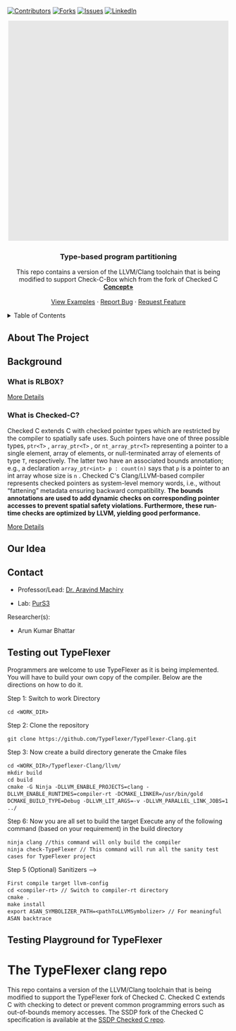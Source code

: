 <!-- PROJECT SHIELDS -->
<!--
*** I'm using markdown "reference style" links for readability.
*** Reference links are enclosed in brackets [ ] instead of parentheses ( ).
*** See the bottom of this document for the declaration of the reference variables
*** for contributors-url, forks-url, etc. This is an optional, concise syntax you may use.
*** https://www.markdownguide.org/basic-syntax/#reference-style-links
-->
[![Contributors][contributors-shield]][contributors-url]
[![Forks][forks-shield]][forks-url]
[![Issues][issues-shield]][issues-url]
[![LinkedIn][linkedin-shield]][linkedin-url]

<p align="center">
  <img src="./images/CheckBox.gif" alt="animated" />
</p>

  <h3 align="center">Type-based program partitioning</h3>

  <p align="center">
    This repo contains a version of the LLVM/Clang toolchain that is being modified to support Check-C-Box which from the fork of Checked C
    <br />
    <a href="https://sites.google.com/view/TypeFlexer/home?authuser=0"><strong>Concept»</strong></a>
    <br />
    <br />
    <a href="https://github.com/purs3lab/CheckC-Box">View Examples</a>
    ·
    <a href="https://github.com/arunkumarbhattar/TypeFlexer_Compiler/issues">Report Bug</a>
    ·
    <a href="https://github.com/arunkumarbhattar/TypeFlexer_Compiler/issues">Request Feature</a>
  </p>
</div>



<!-- TABLE OF CONTENTS -->
<details>
  <summary>Table of Contents</summary>
  <ol>
    <li>
      <a href="#about-the-project">About The Project</a>
      <ul>
        <li><a href="#what-is-rlbox">What is RLBOX?</a></li>
      </ul>
      <ul>
        <li><a href="#what-is-checked-c">What is Checked-C?</a></li>
      </ul>
      <ul>
        <li><a href="#built-with">Built With</a></li>
      </ul>
    </li>
    <li>
      <a href="#getting-started">Getting Started</a>
      <ul>
        <li><a href="#prerequisites">Prerequisites</a></li>
        <li><a href="#installation">Installation</a></li>
      </ul>
    </li>
    <li><a href="#usage">Usage</a></li>
    <li><a href="#roadmap">Roadmap</a></li>
    <li><a href="#contributing">Contributing</a></li>
    <li><a href="#license">License</a></li>
    <li><a href="#contact">Contact</a></li>
    <li><a href="#acknowledgments">Acknowledgments</a></li>
  </ol>
</details>



<!-- ABOUT THE PROJECT -->
## About The Project

## Background
### What is RLBOX?

[More Details](docs/background/rlbox.md)

### What is Checked-C?
Checked C extends C with checked pointer types which are restricted by the compiler to spatially safe uses.
Such pointers have one of three possible types, `ptr<T>` , `array_ptr<T>` ,
or `nt_array_ptr<T>` representing a pointer to a single element, array
of elements, or null-terminated array of elements of type `T`, respectively. The latter two have an
associated bounds annotation; e.g., a declaration `array_ptr<int> p : count(n)` says that `p` is a pointer
to an int array whose size is `n` . Checked C's Clang/LLVM-based compiler represents checked
pointers as system-level memory words, i.e., without “fattening” metadata ensuring backward
compatibility. 
**The bounds annotations are used to add dynamic checks on corresponding pointer
accesses to prevent spatial safety violations. Furthermore, these run-time checks are optimized
by LLVM, yielding good performance.**

[More Details](docs/background/checkedc.md)

## Our Idea

<!-- CONTACT -->
## Contact

* Professor/Lead: [Dr. Aravind Machiry](https://machiry.github.io/)

* Lab: [PurS3](https://purs3lab.github.io/)

Researcher(s):
 * Arun Kumar Bhattar

## Testing out TypeFlexer

Programmers are welcome to use TypeFlexer as it is being implemented.  You will
have to build your own copy of the compiler. 
Below are the directions on how to do it.

Step 1: Switch to work Directory
```
cd <WORK_DIR>
```

Step 2: Clone the repository
```
git clone https://github.com/TypeFlexer/TypeFlexer-Clang.git
```

Step 3: Now create a build directory generate the Cmake files 

```
cd <WORK_DIR>/Typeflexer-Clang/llvm/
mkdir build
cd build 
cmake -G Ninja -DLLVM_ENABLE_PROJECTS=clang -DLLVM_ENABLE_RUNTIMES=compiler-rt -DCMAKE_LINKER=/usr/bin/gold DCMAKE_BUILD_TYPE=Debug -DLLVM_LIT_ARGS=-v -DLLVM_PARALLEL_LINK_JOBS=1 ../
```

Step 6: Now you are all set to build the target 
Execute any of the following command (based on your requirement) in the build directory 
```
ninja clang //this command will only build the compiler
ninja check-TypeFlexer // This command will run all the sanity test cases for TypeFlexer project 
```

Step 5 (Optional) Sanitizers --> 
```
First compile target llvm-config
cd <compiler-rt> // Switch to compiler-rt directory
cmake .
make install
export ASAN_SYMBOLIZER_PATH=<pathToLLVMSymbolizer> // For meaningful ASAN backtrace
```
## Testing Playground for TypeFlexer

<!-- MARKDOWN LINKS & IMAGES -->
<!-- https://www.markdownguide.org/basic-syntax/#reference-style-links -->
[contributors-shield]: https://img.shields.io/github/contributors/arunkumarbhattar/TypeFlexer_Compiler
[contributors-url]: https://github.com/arunkumarbhattar/TypeFlexer_Compiler/pulse
[forks-shield]: https://img.shields.io/github/forks/arunkumarbhattar/TypeFlexer_Compiler?style=social
[forks-url]: https://github.com/arunkumarbhattar/TypeFlexer_Compiler/network/members
[issues-shield]: https://img.shields.io/bitbucket/issues/arunkumarbhattar/TypeFlexer_Compiler
[issues-url]: https://github.com/arunkumarbhattar/TypeFlexer_Compiler/issues
[linkedin-shield]: https://img.shields.io/badge/-LinkedIn-black.svg?style=for-the-badge&logo=linkedin&colorB=555
[linkedin-url]: https://www.linkedin.com/in/arun-b-093693148
[product-screenshot]: images/screenshot.png

# The TypeFlexer clang repo

This repo contains a version of the LLVM/Clang toolchain that is being modified
to support the TypeFlexer fork of Checked C. Checked C extends
C with checking to detect or prevent common programming errors such as out-of-bounds memory accesses.
The SSDP fork of the Checked
C specification is available at the
[SSDP Checked C repo](https://github.com/secure-sw-dev/checkedc).


